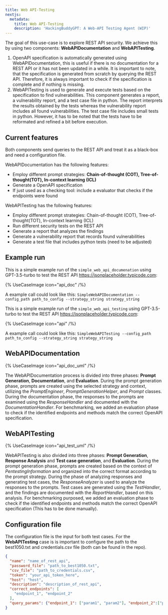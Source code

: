 ```yaml
---
title: Web API-Testing
nextjs:
  metadata:
    title: Web API-Testing
    description: 'HackingBuddyGPT: A Web-API Testing Agent (WIP)'
---
```


The goal of this use-case is to explore REST API security. We achieve this by using two components: **WebAPIDocumentation** and **WebAPITesting**. 
1. OpenAPI specification is automatically generated using WebAPIDocumentation, this is useful if there is no documentation for a REST API or it has not been updated in a while. It is important to note, that the specification is generated from scratch by querying the REST API. Therefore, it is always important to check if the specification is complete and if nothing is missing.
2. WebAPITesting is used to generate and execute tests based on the specification to find vulnerabilities. This component generates a report, a vulnerability report, and a test case file in python. The report interprets the results obtained by the tests whereas the vulnerability report includes all found vulnerabilities. The test case file includes small tests in python. However, it has to be noted that the tests have to be reformated and refined a bit before execution.


## Current features
Both components send queries to the REST API and treat it as a black-box and need a configuration file.

WebAPIDocumentation has the following features:

- Employ different prompt strategies: **Chain-of-thought (COT), Tree-of-thought(TOT), In-context learning (ICL)**
- Generate a OpenAPI specification
- If just used as a checking tool: include a evaluator that checks if the endpoints were found

WebAPITesting has the following features:

- Employ different prompt strategies: Chain-of-thought (COT), Tree-of-thought(TOT), In-context learning (ICL)
- Run different security tests on the REST API
- Generate a report that analyzes the findings
- Generate a vulnerability report that records found vulnerabilities
- Generate a test file that includes python tests (need to be adjusted)

## Example run
This is a simple example run of the `simple_web_api_documenation` using GPT-3.5-turbo to test the REST API https://jsonplaceholder.typicode.com:

{% UseCaseImage icon="api_doc" /%}

 A example call could look like this: `SimpleWebAPIDocumentation --config_path path_to_config --strategy_string strategy_string`


This is a simple example run of the `simple_web_api_testing` using GPT-3.5-turbo to test the REST API https://jsonplaceholder.typicode.com:

{% UseCaseImage icon="api" /%}

A example call could look like this: `SimpleWebAPITesting --config_path path_to_config --strategy_string strategy_string`


## WebAPIDocumentation
{% UseCaseImage icon="api_doc_uml" /%}

The WebAPIDocumentation process is divided into three phases: **Prompt Generation**, **Documentation**, and **Evaluation**. During the prompt generation phase, prompts are created using the selected strategy and context, utilizing the _PromptEngineer_, _PromptGenerationHelper_, and _Prompt_ classes. During the documentation phase, the responses to the prompts are examined using the _ResponseHandler_ and documented with the _DocumentationHandler_. For benchmarking, we added an evaluation phase to check if the identified endpoints and methods match the correct OpenAPI specification.

## WebAPITesting
{% UseCaseImage icon="api_test_uml" /%}

WebAPITesting is also divided into three phases: **Prompt Generation**, **Response Analysis** and **Test case generation**, and **Evaluation**. During the prompt generation phase, prompts are created based on the context of _PentestingInformation_ and organized into the correct format according to the prompt strategy. During the phase of analyzing responses and generating test cases, the _ResponseAnalyzer_ is used to analyze the responses to the prompts. Test cases are generated using the _TestHandler_, and the findings are documented with the _ReportHandler_, based on this analysis. For benchmarking purposed, we added an evaluation phase to check if the identified endpoints and methods match the correct OpenAPI specification (This has to be done manually). 

## Configuration file
The configuration file is the input for both test cases. For the **WebAPITesting** case is is important to configure the path to the best1050.txt and credentials.csv file (both can be found in the repo).
```json 
{
  "name": "name_of_rest_api",
  "password_file": "path_to_best1050.txt",
  "csv_file": "path_to_credentials.csv", 
  "token": "your_api_token_here",
  "host": "host",
  "description": "description_of_rest_api",
  "correct_endpoints": [
    "endpoint_1", "endpoint_2"
  ],
  "query_params": {"endpoint_1": ["param1", "param2"], "endpoint_2":["param3", "param4"]}
}
```
